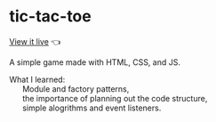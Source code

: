 # tic-tac-toe
[View it live]() :point_left:

A simple game made with HTML, CSS, and JS.

What I learned: <br />
&nbsp;&nbsp;&nbsp;&nbsp;&nbsp;&nbsp;Module and factory patterns,<br />
&nbsp;&nbsp;&nbsp;&nbsp;&nbsp;&nbsp;the importance of planning out the code structure,<br />
&nbsp;&nbsp;&nbsp;&nbsp;&nbsp;&nbsp;simple alogrithms and event listeners.

